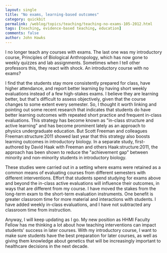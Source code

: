 ```yaml
---
layout: single 
title: "No exams, learning-based outcomes" 
category: quickbit
permalink: /weblog/topics/teaching/teaching-no-exams-105-2012.html
tags: [teaching, evidence-based teaching, education] 
comments: false 
author: John Hawks 
---
```



I no longer teach any courses with exams. The last one was my introductory course, Principles of Biological Anthropology, which has now gone to weekly quizzes and lab assignments. Sometimes when I tell other professors this, they react with shock. An introductory course with no exams? 

I find that the students stay more consistently prepared for class, have higher attendance, and report better learning by having short weekly evaluations instead of a few high-stakes exams. I believe they are learning better, but that's difficult to assess objectively, given that the course changes to some extent every semester. So, I thought it worth linking and pointing out some recent research that indicates that students do have better learning outcomes with repeated short practice and frequent in-class evaluations. This strategy has become known as "in-class structure and active learning" and has become prominent lately as an approach to physics undergraduate education. But Scott Freeman and colleagues <bib>Freeman:structure:2011</bib> showed last year that this strategy also boosts learning outcomes in introductory biology. In a separate study, first-authored by David Haak with Freeman and others <bib>Haak:structure:2011</bib>, the approach has been shown to reduce the "achievement gap" between minority and non-minority students in introductory biology. 

These studies were carried out in a setting where exams were retained as a common means of evaluating courses from different semesters with different interventions. Effort that students spend studying for exams above and beyond the in-class active evaluations will influence their outcomes, in ways that are different from my course. I have moved the stakes from the long-term exam to the short-term evaluation instruments. One benefit is greater classroom time for more material and interactions with students. I have added weekly in-class evaluations, and I have not subtracted any classroom time from instruction. 

Anyway, I will keep updating as I go. My new position as HHMI Faculty Fellow has me thinking a lot about how teaching interventions can impact students' success in later courses. With my introductory course, I want to make sure students have the best preparation for later courses, as well as giving them knowledge about genetics that will be increasingly important to healthcare decisions in the next decade. 

